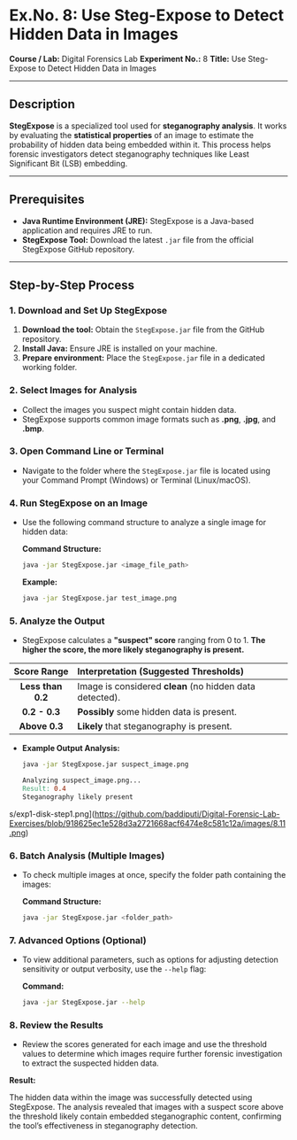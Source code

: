 # Ex.No. 8: Use Steg-Expose to Detect Hidden Data in Images

**Course / Lab:** Digital Forensics Lab
**Experiment No.:** 8
**Title:** Use Steg-Expose to Detect Hidden Data in Images

---

## Description
**StegExpose** is a specialized tool used for **steganography analysis**. It works by evaluating the **statistical properties** of an image to estimate the probability of hidden data being embedded within it. This process helps forensic investigators detect steganography techniques like Least Significant Bit (LSB) embedding.

---

## Prerequisites

- **Java Runtime Environment (JRE):** StegExpose is a Java-based application and requires JRE to run.
- **StegExpose Tool:** Download the latest `.jar` file from the official StegExpose GitHub repository.

---

## Step-by-Step Process

### 1. Download and Set Up StegExpose

1.  **Download the tool:** Obtain the `StegExpose.jar` file from the GitHub repository.
2.  **Install Java:** Ensure JRE is installed on your machine.
3.  **Prepare environment:** Place the `StegExpose.jar` file in a dedicated working folder.


### 2. Select Images for Analysis

* Collect the images you suspect might contain hidden data.
* StegExpose supports common image formats such as **.png**, **.jpg**, and **.bmp**.


### 3. Open Command Line or Terminal

* Navigate to the folder where the `StegExpose.jar` file is located using your Command Prompt (Windows) or Terminal (Linux/macOS).



### 4. Run StegExpose on an Image

* Use the following command structure to analyze a single image for hidden data:

    **Command Structure:**
    ```bash
    java -jar StegExpose.jar <image_file_path>
    ```

    **Example:**
    ```bash
    java -jar StegExpose.jar test_image.png
    ```

### 5. Analyze the Output

* StegExpose calculates a **"suspect" score** ranging from 0 to 1. **The higher the score, the more likely steganography is present.**

| Score Range | Interpretation (Suggested Thresholds) |
| :---: | :--- |
| **Less than 0.2** | Image is considered **clean** (no hidden data detected). |
| **0.2 - 0.3** | **Possibly** some hidden data is present. |
| **Above 0.3** | **Likely** that steganography is present. |

* **Example Output Analysis:**
    ```bash
    java -jar StegExpose.jar suspect_image.png
    ```
    ```makefile
    Analyzing suspect_image.png...
    Result: 0.4
    Steganography likely present
s/exp1-disk-step1.png](https://github.com/baddiputi/Digital-Forensic-Lab-Exercises/blob/918625ec1e528d3a2721668acf6474e8c581c12a/images/8.11.png)

### 6. Batch Analysis (Multiple Images)

* To check multiple images at once, specify the folder path containing the images:

    **Command Structure:**
    ```bash
    java -jar StegExpose.jar <folder_path>
    ```

### 7. Advanced Options (Optional)

* To view additional parameters, such as options for adjusting detection sensitivity or output verbosity, use the `--help` flag:

    **Command:**
    ```bash
    java -jar StegExpose.jar --help
    ```

### 8. Review the Results

* Review the scores generated for each image and use the threshold values to determine which images require further forensic investigation to extract the suspected hidden data.

**Result:**

The hidden data within the image was successfully detected using StegExpose. The analysis revealed that images with a suspect score above the threshold likely contain embedded steganographic content, confirming the tool’s effectiveness in steganography detection.
